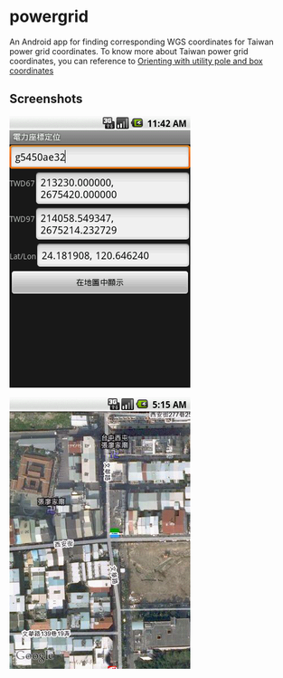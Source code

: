 # powergrid
An Android app for finding corresponding WGS coordinates for Taiwan power grid coordinates. To know more about Taiwan power grid coordinates, you can reference to [Orienting with utility pole and box coordinates](http://jidanni.org/geo/taipower/index.html)

## Screenshots

![Screenshot 1](/powergrid-screenshot-01.png?raw=true )

![Screenshot 2](/powergrid-screenshot-02.png?raw=true )
